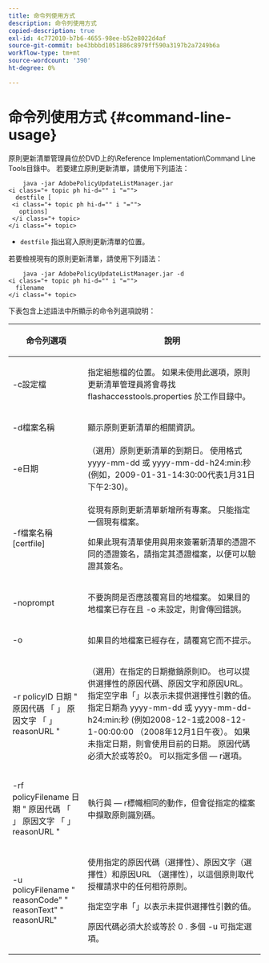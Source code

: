 ```yaml
---
title: 命令列使用方式
description: 命令列使用方式
copied-description: true
exl-id: 4c772010-b7b6-4655-98ee-b52e8022d4af
source-git-commit: be43bbbd1051886c8979ff590a3197b2a7249b6a
workflow-type: tm+mt
source-wordcount: '390'
ht-degree: 0%

---
```


# 命令列使用方式 {#command-line-usage}

原則更新清單管理員位於DVD上的\Reference Implementation\Command Line Tools目錄中。 若要建立原則更新清單，請使用下列語法：

```
    java -jar AdobePolicyUpdateListManager.jar  
<i class="+ topic ph hi-d="" i "="">
  destfile [ 
 <i class="+ topic ph hi-d="" i "="">
   options]  
 </i class="+ topic> 
</i class="+ topic>
```

* `destfile` 指出寫入原則更新清單的位置。

若要檢視現有的原則更新清單，請使用下列語法：

```
    java -jar AdobePolicyUpdateListManager.jar -d  
<i class="+ topic ph hi-d="" i "="">
  filename 
</i class="+ topic>
```

下表包含上述語法中所顯示的命令列選項說明：

<table frame="all" colsep="1" rowsep="1" class="+ topic/table adobe-d/table " id="table_ghb_jqy_n4"> 
 <thead class="- topic/thead "> 
  <tr rowsep="1" class="- topic/row "> 
   <th colname="1" class="- topic/entry entry"> <p class="- topic/p ">命令列選項 </p> </th> 
   <th colname="2" class="- topic/entry entry"> <p class="- topic/p ">說明 </p> </th> 
  </tr> 
 </thead>
 <tbody class="- topic/tbody "> 
  <tr rowsep="1" class="- topic/row "> 
   <td colname="1" class="- topic/entry "> <span class="+ topic/ph pr-d/codeph codeph"> -c設定檔 </span> </td> 
   <td colname="2" class="- topic/entry "> <p class="- topic/p ">指定組態檔的位置。 如果未使用此選項，原則更新清單管理員將會尋找 <span class="filepath"> flashaccesstools.properties </span> 於工作目錄中。 </p> </td> 
  </tr> 
  <tr rowsep="1" class="- topic/row "> 
   <td colname="1" class="- topic/entry "> <p class="- topic/p "> <span class="+ topic/ph pr-d/codeph codeph"> -d檔案名稱 </span> </p> </td> 
   <td colname="2" class="- topic/entry "> <p class="- topic/p ">顯示原則更新清單的相關資訊。 </p> </td> 
  </tr> 
  <tr rowsep="1" class="- topic/row "> 
   <td colname="1" class="- topic/entry "> <span class="+ topic/ph pr-d/codeph codeph"> -e日期 </span> </td> 
   <td colname="2" class="- topic/entry "> （選用）原則更新清單的到期日。 使用格式 <span class="+ topic/ph pr-d/codeph codeph"> yyyy-mm-dd </span> 或 <span class="+ topic/ph pr-d/codeph codeph"> yyyy-mm-dd-h24:min:秒 </span> (例如，2009-01-31-14:30:00代表1月31日下午2:30)。 </td> 
  </tr> 
  <tr rowsep="1" class="- topic/row "> 
   <td colname="1" class="- topic/entry "> <span class="+ topic/ph pr-d/codeph codeph"> -f檔案名稱[certfile] </span> </td> 
   <td colname="2" class="- topic/entry "> <p class="- topic/p ">從現有原則更新清單新增所有專案。 只能指定一個現有檔案。 </p> <p class="- topic/p ">如果此現有清單使用與用來簽署新清單的憑證不同的憑證簽名，請指定其憑證檔案，以便可以驗證其簽名。 </p> </td> 
  </tr> 
  <tr rowsep="1" class="- topic/row "> 
   <td colname="1" class="- topic/entry "> <span class="+ topic/ph pr-d/codeph codeph"> -noprompt </span> </td> 
   <td colname="2" class="- topic/entry "> <p class="- topic/p ">不要詢問是否應該覆寫目的地檔案。 如果目的地檔案已存在且 <span class="codeph"> -o </span> 未設定，則會傳回錯誤。 </p> </td> 
  </tr> 
  <tr rowsep="1" class="- topic/row "> 
   <td colname="1" class="- topic/entry "> <span class="codeph"> -o </span> </td> 
   <td colname="2" class="- topic/entry "> <p class="- topic/p ">如果目的地檔案已經存在，請覆寫它而不提示。 </p> </td> 
  </tr> 
  <tr rowsep="1" class="- topic/row "> 
   <td colname="1" class="- topic/entry "> <span class="+ topic/ph pr-d/codeph codeph"> -r policyID </span> <span class="+ topic/ph pr-d/codeph codeph"> 日期 </span> " <span class="+ topic/ph pr-d/codeph codeph"> 原因代碼 </span>「 」 <span class="+ topic/ph pr-d/codeph codeph"> 原因文字 </span>「 」 <span class="+ topic/ph pr-d/codeph codeph"> reasonURL </span>" </td> 
   <td colname="2" class="- topic/entry "> <p class="- topic/p ">（選用）在指定的日期撤銷原則ID。 也可以提供選擇性的原因代碼、原因文字和原因URL。 指定空字串「」以表示未提供選擇性引數的值。 指定日期為 <span class="+ topic/ph pr-d/codeph codeph"> yyyy-mm-dd </span> 或 <span class="+ topic/ph pr-d/codeph codeph"> yyyy-mm-dd-h24:min:秒 </span> (例如2008-12-1或2008-12-1-00:00:00 （2008年12月1日午夜）。 如果未指定日期，則會使用目前的日期。 原因代碼必須大於或等於0。 可以指定多個 — r選項。 </p> </td> 
  </tr> 
  <tr rowsep="1" class="- topic/row "> 
   <td colname="1" class="- topic/entry "> <p class="- topic/p ">-rf <span class="+ topic/ph pr-d/codeph codeph"> policyFilename </span> <span class="+ topic/ph pr-d/codeph codeph"> 日期 </span> " <span class="+ topic/ph pr-d/codeph codeph"> 原因代碼 </span>「 」 <span class="+ topic/ph pr-d/codeph codeph"> 原因文字 </span>「 」 <span class="+ topic/ph pr-d/codeph codeph"> reasonURL </span>" </p> </td> 
   <td colname="2" class="- topic/entry "> <p class="- topic/p ">執行與 — r標幟相同的動作，但會從指定的檔案中擷取原則識別碼。 </p> </td> 
  </tr> 
  <tr rowsep="0" class="- topic/row "> 
   <td colname="1" class="- topic/entry "> <span class="codeph"> -u policyFilename " reasonCode" " reasonText" " reasonURL" </span> </td> 
   <td colname="2" class="- topic/entry "> <p>使用指定的原因代碼（選擇性）、原因文字（選擇性）和原因URL （選擇性），以這個原則取代授權請求中的任何相符原則。 </p> <p>指定空字串「」以表示未提供選擇性引數的值。 </p> <p>原因代碼必須大於或等於 <span class="codeph"> 0 </span>. 多個 <span class="codeph"> -u </span> 可指定選項。 </p> </td> 
  </tr> 
 </tbody> 
</table>
